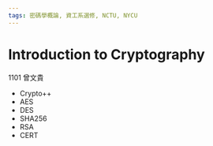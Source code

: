 ```yaml
---
tags: 密碼學概論, 資工系選修, NCTU, NYCU
---
```

# Introduction to Cryptography

1101 曾文貴

- Crypto++
- AES
- DES
- SHA256
- RSA 
- CERT
